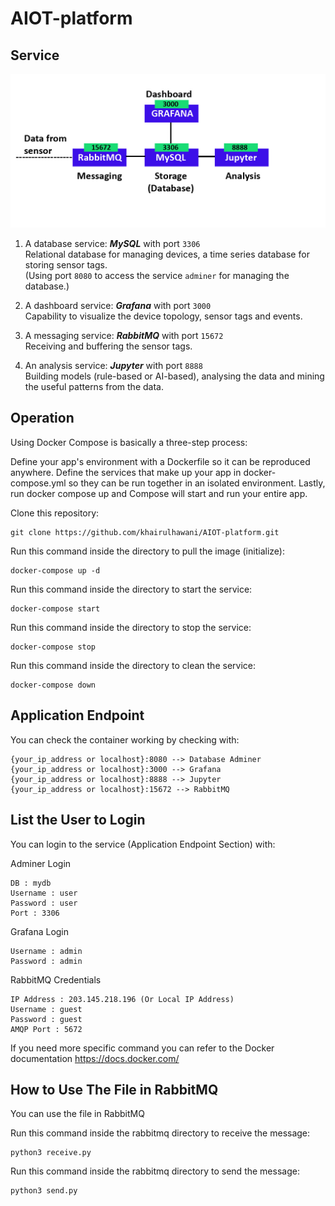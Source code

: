 # AIOT-platform

## Service

![service](service.jpg)

1. A database service: ***MySQL*** with port ```3306```  
 Relational database for managing devices, a time series database for storing sensor tags.  
 (Using port ```8080``` to access the service ```adminer``` for managing the database.)

2. A dashboard service: ***Grafana*** with port ```3000```  
Capability to visualize the device topology, sensor tags and events.

3. A messaging service: ***RabbitMQ*** with port ```15672```  
Receiving and buffering the sensor tags.

4. An analysis service: ***Jupyter*** with port ```8888```  
Building models (rule-based or AI-based), analysing the data and mining the useful patterns from the data.



## Operation
Using Docker Compose is basically a three-step process:

Define your app's environment with a Dockerfile so it can be reproduced anywhere.
Define the services that make up your app in docker-compose.yml so they can be run together in an isolated environment.
Lastly, run docker compose up and Compose will start and run your entire app.

Clone this repository:
```
git clone https://github.com/khairulhawani/AIOT-platform.git
``` 

Run this command inside the directory to pull the image (initialize):
```
docker-compose up -d
```

Run this command inside the directory to start the service:
```
docker-compose start
```

Run this command inside the directory to stop the service:
```
docker-compose stop
```

Run this command inside the directory to clean the service:
```
docker-compose down
```


## Application Endpoint
You can check the container working by checking with:
```
{your_ip_address or localhost}:8080 --> Database Adminer
{your_ip_address or localhost}:3000 --> Grafana
{your_ip_address or localhost}:8888 --> Jupyter
{your_ip_address or localhost}:15672 --> RabbitMQ
```

## List the User to Login
You can login to the service (Application Endpoint Section) with:

Adminer Login 
```
DB : mydb
Username : user
Password : user
Port : 3306
```

Grafana Login 
```
Username : admin
Password : admin
```

RabbitMQ Credentials
```
IP Address : 203.145.218.196 (Or Local IP Address)
Username : guest
Password : guest
AMQP Port : 5672
```

If you need more specific command you can refer to the Docker documentation
https://docs.docker.com/

## How to Use The File in RabbitMQ
You can use the file in RabbitMQ

Run this command inside the rabbitmq directory to receive the message:
```
python3 receive.py

```

Run this command inside the rabbitmq directory to send the message:
```
python3 send.py

```
